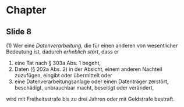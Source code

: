 # Chapter
## Slide 8

(1) Wer eine _Datenverarbeitung_, die für einen anderen von wesentlicher Bedeutung ist, dadurch _erheblich stört_, dass er
   
  1. eine Tat nach § 303a Abs. 1 begeht,
  1. Daten (§ 202a Abs. 2) in der Absicht, einem anderen Nachteil zuzufügen, eingibt oder übermittelt oder
  1. eine Datenverarbeitungsanlage oder einen Datenträger zerstört, beschädigt, unbrauchbar macht, beseitigt oder verändert,

wird mit Freiheitsstrafe bis zu drei Jahren oder mit Geldstrafe bestraft.
